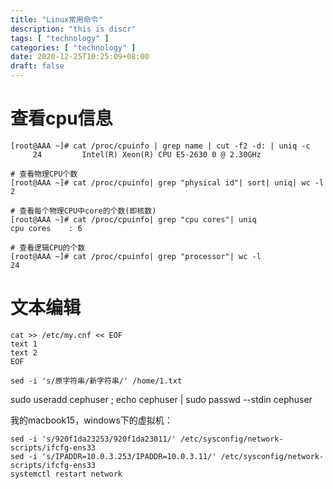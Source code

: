 ```yaml
---
title: "Linux常用命令"
description: "this is discr"
tags: [ "technology" ]
categories: [ "technology" ]
date: 2020-12-25T10:25:09+08:00
draft: false
---
```




# 查看cpu信息

```
[root@AAA ~]# cat /proc/cpuinfo | grep name | cut -f2 -d: | uniq -c
     24         Intel(R) Xeon(R) CPU E5-2630 0 @ 2.30GHz

# 查看物理CPU个数
[root@AAA ~]# cat /proc/cpuinfo| grep "physical id"| sort| uniq| wc -l
2

# 查看每个物理CPU中core的个数(即核数)
[root@AAA ~]# cat /proc/cpuinfo| grep "cpu cores"| uniq
cpu cores    : 6

# 查看逻辑CPU的个数
[root@AAA ~]# cat /proc/cpuinfo| grep "processor"| wc -l
24
```

# 文本编辑

```
cat >> /etc/my.cnf << EOF
text 1
text 2
EOF
```

```
sed -i 's/原字符串/新字符串/' /home/1.txt
```

 sudo useradd cephuser ; echo cephuser | sudo passwd --stdin cephuser

我的macbook15，windows下的虚拟机：

```
sed -i 's/920f1da23253/920f1da23011/' /etc/sysconfig/network-scripts/ifcfg-ens33
sed -i 's/IPADDR=10.0.3.253/IPADDR=10.0.3.11/' /etc/sysconfig/network-scripts/ifcfg-ens33
systemctl restart network
```

